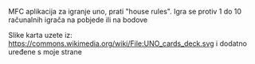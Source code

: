 MFC aplikacija za igranje uno, prati "house rules". Igra se protiv 1 do 10 računalnih igrača na pobjede ili na bodove

Slike karta uzete iz: https://commons.wikimedia.org/wiki/File:UNO_cards_deck.svg i dodatno uređene s moje strane
